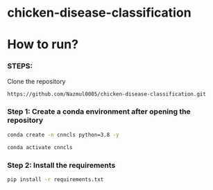 # chicken-disease-classification

# How to run?
### STEPS:

Clone the repository

```bash
https://github.com/Nazmul0005/chicken-disease-classification.git

```
### Step 1: Create a conda environment after opening the repository

```bash
conda create -n cnncls python=3.8 -y
```


```bash
conda activate cnncls
```

### Step 2: Install the requirements

```bash
pip install -r requirements.txt
```


```bash

```


```bash

```

